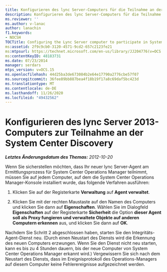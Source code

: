 ```yaml
---
title: Konfigurieren des lync Server-Computers für die Teilnahme an der System Center Discovery
description: Konfigurieren des lync Server-Computers für die Teilnahme an der System Center-Ermittlung
ms.reviewer: ''
ms.author: v-lanac
author: lanachin
f1.keywords:
- NOCSH
TOCTitle: Configuring the Lync Server computer to participate in System Center discovery
ms:assetid: 2f9c9cb0-3120-4571-9cd2-657c2123fe21
ms:mtpsurl: https://technet.microsoft.com/en-us/library/JJ204776(v=OCS.15)
ms:contentKeyID: 48183731
ms.date: 07/23/2014
manager: serdars
mtps_version: v=OCS.15
ms.openlocfilehash: 44d25ba3de673084b2e64e17790a2776cbe57f07
ms.sourcegitcommit: 36fee89bb887bea4f18b19f17a8c69daf5bc423d
ms.translationtype: MT
ms.contentlocale: de-DE
ms.lasthandoff: 11/26/2020
ms.locfileid: "49432562"
---
```

# <a name="configuring-the-lync-server-2013-computer-to-participate-in-system-center-discovery"></a>Konfigurieren des lync Server 2013-Computers zur Teilnahme an der System Center Discovery

<div data-xmlns="http://www.w3.org/1999/xhtml">

<div class="topic" data-xmlns="http://www.w3.org/1999/xhtml" data-msxsl="urn:schemas-microsoft-com:xslt" data-cs="https://msdn.microsoft.com/">

<div data-asp="https://msdn2.microsoft.com/asp">



</div>

<div id="mainSection">

<div id="mainBody">

<span> </span>

_**Letztes Änderungsdatum des Themas:** 2012-10-20_

Wenn Sie sicherstellen möchten, dass Ihr neuer lync Server-Agent am Ermittlungsprozess für System Center Operations Manager teilnimmt, müssen Sie auf jedem Computer, auf dem die System Center Operations Manager-Konsole installiert wurde, das folgende Verfahren ausführen:

1.  Klicken Sie auf der Registerkarte **Verwaltung** auf **Agent verwaltet**.

2.  Klicken Sie mit der rechten Maustaste auf den Namen des Computers und klicken Sie dann auf **Eigenschaften**. Wählen Sie im Dialogfeld **Eigenschaften** auf der Registerkarte **Sicherheit** die Option **dieser Agent soll als Proxy fungieren und verwaltete Objekte auf anderen Computern erkennen** aus, und klicken Sie dann auf **OK**.

Nachdem Sie Schritt 2 abgeschlossen haben, starten Sie den Integritäts-Agent-Dienst neu. (Durch einen Neustart des Diensts wird die Erkennung des neuen Computers erzwungen. Wenn Sie den Dienst nicht neu starten, kann es bis zu 4 Stunden dauern, bis der neue Computer von System Center Operations Manager erkannt wird.) Vergewissern Sie sich nach dem Neustart des Diensts, dass im Ereignisprotokoll des Operations-Managers auf diesem Computer keine Fehlerereignisse aufgezeichnet werden.

</div>

<span> </span>

</div>

</div>

</div>


